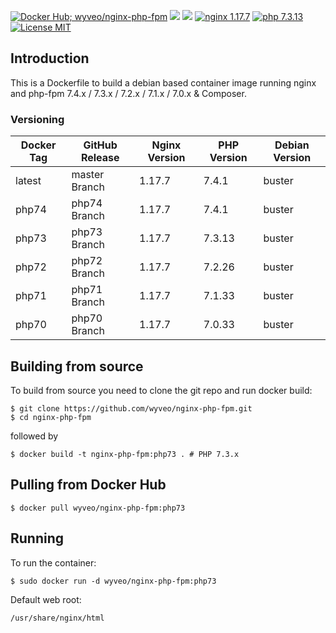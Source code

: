 [![Docker Hub; wyveo/nginx-php-fpm](https://img.shields.io/badge/docker%20hub-wyveo%2Fnginx--php--fpm-blue.svg?&logo=docker&style=for-the-badge)](https://hub.docker.com/r/wyveo/nginx-php-fpm/) [![](https://img.shields.io/microbadger/image-size/wyveo/nginx-php-fpm/php73.svg?&style=for-the-badge)](https://microbadger.com/images/wyveo/nginx-php-fpm) [![](https://img.shields.io/microbadger/layers/wyveo/nginx-php-fpm/php73.svg?&style=for-the-badge)](https://microbadger.com/images/wyveo/nginx-php-fpm) [![nginx 1.17.7](https://img.shields.io/badge/nginx-1.17.7-brightgreen.svg?&logo=nginx&logoColor=white&style=for-the-badge)](https://nginx.org/en/CHANGES) [![php 7.3.13](https://img.shields.io/badge/php--fpm-7.3.13-blue.svg?&logo=php&logoColor=white&style=for-the-badge)](https://secure.php.net/releases/7_3_13.php) [![License MIT](https://img.shields.io/badge/license-MIT-blue.svg?&style=for-the-badge)](https://github.com/wyveo/nginx-php-fpm/blob/master/LICENSE)

## Introduction
This is a Dockerfile to build a debian based container image running nginx and php-fpm 7.4.x / 7.3.x / 7.2.x / 7.1.x / 7.0.x & Composer.

### Versioning
| Docker Tag | GitHub Release | Nginx Version | PHP Version | Debian Version |
|-----|-------|-----|--------|--------|
| latest | master Branch |1.17.7 | 7.4.1 | buster |
| php74 | php74 Branch |1.17.7 | 7.4.1 | buster |
| php73 | php73 Branch |1.17.7 | 7.3.13 | buster |
| php72 | php72 Branch |1.17.7 | 7.2.26 | buster |
| php71 | php71 Branch |1.17.7 | 7.1.33 | buster |
| php70 | php70 Branch |1.17.7 | 7.0.33 | buster |

## Building from source
To build from source you need to clone the git repo and run docker build:
```
$ git clone https://github.com/wyveo/nginx-php-fpm.git
$ cd nginx-php-fpm
```

followed by
```
$ docker build -t nginx-php-fpm:php73 . # PHP 7.3.x
```


## Pulling from Docker Hub
```
$ docker pull wyveo/nginx-php-fpm:php73
```

## Running
To run the container:
```
$ sudo docker run -d wyveo/nginx-php-fpm:php73
```

Default web root:
```
/usr/share/nginx/html
```
